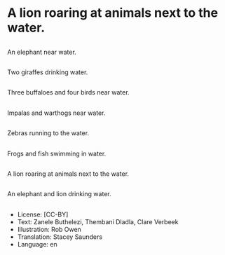 # A lion roaring at animals next to the water.

##
An elephant near water.

##
Two giraffes drinking water.

##
Three buffaloes and four birds near water.

##
Impalas and warthogs near water.

##
Zebras running to the water.

##
Frogs and fish swimming in water.

##
A lion roaring at animals next to the water.

##
An elephant and lion drinking water.

##
* License: [CC-BY]
* Text: Zanele Buthelezi, Thembani Dladla, Clare Verbeek
* Illustration: Rob Owen
* Translation: Stacey Saunders
* Language: en

